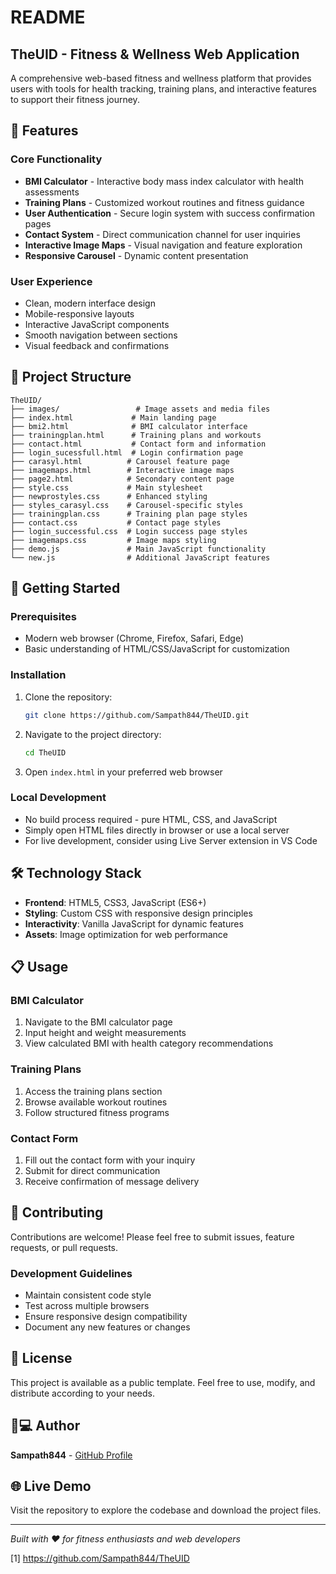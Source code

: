 # README

## TheUID - Fitness & Wellness Web Application

A comprehensive web-based fitness and wellness platform that provides users with tools for health tracking, training plans, and interactive features to support their fitness journey.

## 🌟 Features

### Core Functionality
- **BMI Calculator** - Interactive body mass index calculator with health assessments
- **Training Plans** - Customized workout routines and fitness guidance
- **User Authentication** - Secure login system with success confirmation pages
- **Contact System** - Direct communication channel for user inquiries
- **Interactive Image Maps** - Visual navigation and feature exploration
- **Responsive Carousel** - Dynamic content presentation

### User Experience
- Clean, modern interface design
- Mobile-responsive layouts
- Interactive JavaScript components
- Smooth navigation between sections
- Visual feedback and confirmations

## 📁 Project Structure

```
TheUID/
├── images/                 # Image assets and media files
├── index.html             # Main landing page
├── bmi2.html              # BMI calculator interface
├── trainingplan.html      # Training plans and workouts
├── contact.html           # Contact form and information
├── login_sucessfull.html  # Login confirmation page
├── carasyl.html          # Carousel feature page
├── imagemaps.html        # Interactive image maps
├── page2.html            # Secondary content page
├── style.css             # Main stylesheet
├── newprostyles.css      # Enhanced styling
├── styles_carasyl.css    # Carousel-specific styles
├── trainingplan.css      # Training plan page styles
├── contact.css           # Contact page styles
├── login_successful.css  # Login success page styles
├── imagemaps.css         # Image maps styling
├── demo.js               # Main JavaScript functionality
└── new.js                # Additional JavaScript features
```

## 🚀 Getting Started

### Prerequisites
- Modern web browser (Chrome, Firefox, Safari, Edge)
- Basic understanding of HTML/CSS/JavaScript for customization

### Installation
1. Clone the repository:
   ```bash
   git clone https://github.com/Sampath844/TheUID.git
   ```

2. Navigate to the project directory:
   ```bash
   cd TheUID
   ```

3. Open `index.html` in your preferred web browser

### Local Development
- No build process required - pure HTML, CSS, and JavaScript
- Simply open HTML files directly in browser or use a local server
- For live development, consider using Live Server extension in VS Code

## 🛠️ Technology Stack

- **Frontend**: HTML5, CSS3, JavaScript (ES6+)
- **Styling**: Custom CSS with responsive design principles
- **Interactivity**: Vanilla JavaScript for dynamic features
- **Assets**: Image optimization for web performance

## 📋 Usage

### BMI Calculator
1. Navigate to the BMI calculator page
2. Input height and weight measurements
3. View calculated BMI with health category recommendations

### Training Plans
1. Access the training plans section
2. Browse available workout routines
3. Follow structured fitness programs

### Contact Form
1. Fill out the contact form with your inquiry
2. Submit for direct communication
3. Receive confirmation of message delivery

## 🤝 Contributing

Contributions are welcome! Please feel free to submit issues, feature requests, or pull requests.

### Development Guidelines
- Maintain consistent code style
- Test across multiple browsers
- Ensure responsive design compatibility
- Document any new features or changes

## 📄 License

This project is available as a public template. Feel free to use, modify, and distribute according to your needs.

## 👨💻 Author

**Sampath844** - [GitHub Profile](https://github.com/Sampath844)

## 🌐 Live Demo

Visit the repository to explore the codebase and download the project files.

***

*Built with ❤️ for fitness enthusiasts and web developers*

[1] https://github.com/Sampath844/TheUID
